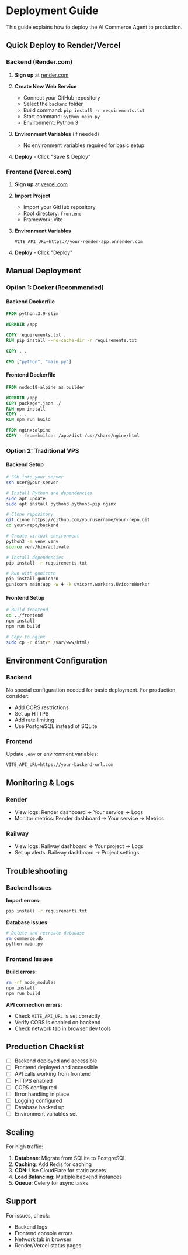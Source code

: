 # Deployment Guide

This guide explains how to deploy the AI Commerce Agent to production.

## Quick Deploy to Render/Vercel

### Backend (Render.com)

1. **Sign up** at [render.com](https://render.com)

2. **Create New Web Service**
   - Connect your GitHub repository
   - Select the `backend` folder
   - Build command: `pip install -r requirements.txt`
   - Start command: `python main.py`
   - Environment: Python 3

3. **Environment Variables** (if needed)
   - No environment variables required for basic setup

4. **Deploy** - Click "Save & Deploy"

### Frontend (Vercel.com)

1. **Sign up** at [vercel.com](https://vercel.com)

2. **Import Project**
   - Import your GitHub repository
   - Root directory: `frontend`
   - Framework: Vite

3. **Environment Variables**
   ```
   VITE_API_URL=https://your-render-app.onrender.com
   ```

4. **Deploy** - Click "Deploy"

## Manual Deployment

### Option 1: Docker (Recommended)

#### Backend Dockerfile

```dockerfile
FROM python:3.9-slim

WORKDIR /app

COPY requirements.txt .
RUN pip install --no-cache-dir -r requirements.txt

COPY . .

CMD ["python", "main.py"]
```

#### Frontend Dockerfile

```dockerfile
FROM node:18-alpine as builder

WORKDIR /app
COPY package*.json ./
RUN npm install
COPY . .
RUN npm run build

FROM nginx:alpine
COPY --from=builder /app/dist /usr/share/nginx/html
```

### Option 2: Traditional VPS

#### Backend Setup

```bash
# SSH into your server
ssh user@your-server

# Install Python and dependencies
sudo apt update
sudo apt install python3 python3-pip nginx

# Clone repository
git clone https://github.com/yourusername/your-repo.git
cd your-repo/backend

# Create virtual environment
python3 -m venv venv
source venv/bin/activate

# Install dependencies
pip install -r requirements.txt

# Run with gunicorn
pip install gunicorn
gunicorn main:app -w 4 -k uvicorn.workers.UvicornWorker
```

#### Frontend Setup

```bash
# Build frontend
cd ../frontend
npm install
npm run build

# Copy to nginx
sudo cp -r dist/* /var/www/html/
```

## Environment Configuration

### Backend

No special configuration needed for basic deployment. For production, consider:

- Add CORS restrictions
- Set up HTTPS
- Add rate limiting
- Use PostgreSQL instead of SQLite

### Frontend

Update `.env` or environment variables:

```env
VITE_API_URL=https://your-backend-url.com
```

## Monitoring & Logs

### Render

- View logs: Render dashboard → Your service → Logs
- Monitor metrics: Render dashboard → Your service → Metrics

### Railway

- View logs: Railway dashboard → Your project → Logs
- Set up alerts: Railway dashboard → Project settings

## Troubleshooting

### Backend Issues

**Import errors:**
```bash
pip install -r requirements.txt
```

**Database issues:**
```bash
# Delete and recreate database
rm commerce.db
python main.py
```

### Frontend Issues

**Build errors:**
```bash
rm -rf node_modules
npm install
npm run build
```

**API connection errors:**
- Check `VITE_API_URL` is set correctly
- Verify CORS is enabled on backend
- Check network tab in browser dev tools

## Production Checklist

- [ ] Backend deployed and accessible
- [ ] Frontend deployed and accessible
- [ ] API calls working from frontend
- [ ] HTTPS enabled
- [ ] CORS configured
- [ ] Error handling in place
- [ ] Logging configured
- [ ] Database backed up
- [ ] Environment variables set

## Scaling

For high traffic:

1. **Database**: Migrate from SQLite to PostgreSQL
2. **Caching**: Add Redis for caching
3. **CDN**: Use CloudFlare for static assets
4. **Load Balancing**: Multiple backend instances
5. **Queue**: Celery for async tasks

## Support

For issues, check:
- Backend logs
- Frontend console errors
- Network tab in browser
- Render/Vercel status pages

